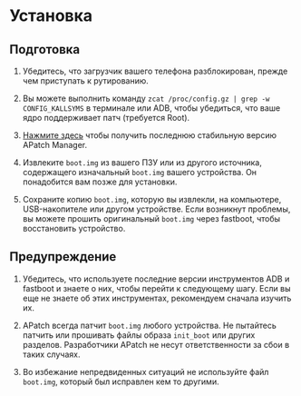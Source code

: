 # Установка

## Подготовка

1. Убедитесь, что загрузчик вашего телефона разблокирован, прежде чем приступать к рутированию.

2. Вы можете выполнить команду `zcat /proc/config.gz | grep -w CONFIG_KALLSYMS` в терминале или ADB, чтобы убедиться, что ваше ядро поддерживает патч (требуется Root).

3. [Нажмите здесь](https://github.com/bmax121/APatch/releases) чтобы получить последнюю стабильную версию APatch Manager.

4. Извлеките `boot.img` из вашего ПЗУ или из другого источника, содержащего изначальный `boot.img` вашего устройства. Он понадобится вам позже для установки.

5. Сохраните копию `boot.img`, которую вы извлекли, на компьютере, USB-накопителе или другом устройстве. Если возникнут проблемы, вы можете прошить оригинальный `boot.img` через fastboot, чтобы восстановить устройство.

## Предупреждение

1. Убедитесь, что используете последние версии инструментов ADB и fastboot и знаете о них, чтобы перейти к следующему шагу. Если вы еще не знаете об этих инструментах, рекомендуем сначала изучить их.

2. APatch всегда патчит `boot.img` любого устройства. Не пытайтесь патчить или прошивать файлы образа `init_boot` или других разделов. Разработчики APatch не несут ответственности за сбои в таких случаях.

3. Во избежание непредвиденных ситуаций не используйте файл `boot.img`, который был исправлен кем то другими.
